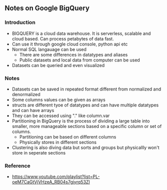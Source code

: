 ## Notes on Google BigQuery

### Introduction
* BIGQUERY is a cloud data warehouse. It is serverless, scalable and cloud based. Can process petabytes of data fast.
* Can use it through google cloud console, python api etc
* Normal SQL langauage can be used
  * There are some differences in datatypes and aliases
  * Public datasets and local data from computer can be used
* Datasets can be queried and even visualized

### Notes
* Datasets can be saved in repeated format different from normalized and denormalized
* Some columns values can be given as arrays
* structs are different tyoe of datatypes and can have multiple datatypes and can have arrays
* They can be accessed using "." like column.var
* Partitioning in BigQuery is the process of dividing a large table into smaller, more manageable sections based on a specific column or set of columns.
  * Partitioning can be based on different columns
  * Physically stores in different sections
* Clustering is also diving data but sorts and groups but physicallly won't store in seperate sections


### Reference
* https://www.youtube.com/playlist?list=PL-oeM7CaGtVjVHzeA_RB04s7gjyrq53ZI
